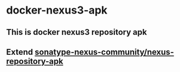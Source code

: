 # docker-nexus3-apk
This is docker nexus3 repository apk
----
Extend [sonatype-nexus-community/nexus-repository-apk]
----
[sonatype-nexus-community/nexus-repository-apk]: https://github.com/sonatype-nexus-community/nexus-repository-apk
